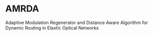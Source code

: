 # AMRDA
Adaptive Modulation Regenerator and Distance Aware Algorithm for Dynamic Routing in Elastic Optical Networks
